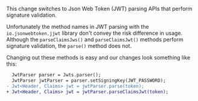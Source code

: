 This change switches to Json Web Token (JWT) parsing APIs that perform signature validation.

Unfortunately the method names in JWT parsing with the `io.jsonwebtoken.jjwt` library don't convey the risk difference in usage. Although the `parseClaimsJws()` and `parseClaimsJwt()` methods perform signature validation, the `parse()` method does not.

Changing out these methods is easy and our changes look something like this:

```diff
  JwtParser parser = Jwts.parser();
  JwtParser jwtParser = parser.setSigningKey(JWT_PASSWORD);
- Jwt<Header, Claims> jwt = jwtParser.parse(token);
+ Jwt<Header, Claims> jwt = jwtParser.parseClaimsJwt(token);
```
